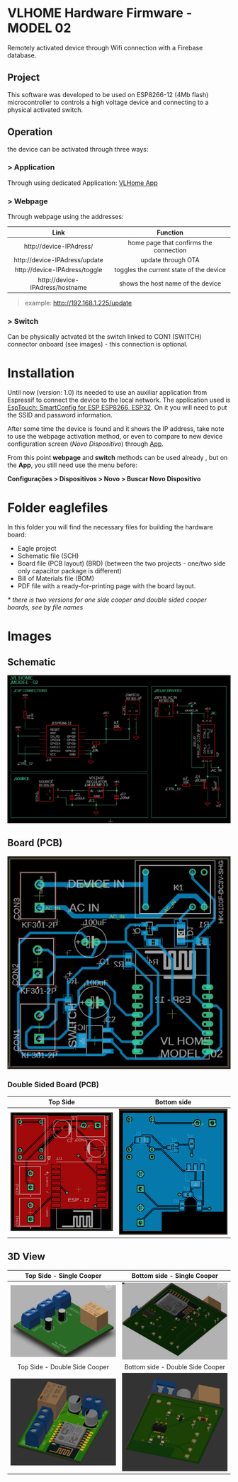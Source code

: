 # VLHOME Hardware Firmware - MODEL 02

Remotely activated device through Wifi connection with a Firebase database.

## Project

This software was developed to be used on ESP8266-12 (4Mb flash) microcontroller to controls a high voltage device and connecting to a physical activated switch.

## Operation

the device can be activated through three ways:


### > Application
Through using dedicated Application:  [VLHome App](https://github.com/vilelalabs/vlhome) 


### > Webpage
Through webpage using the addresses:

|Link |Function|
|:----------:|:----------:|
|http://device-IPAdress/|home page that confirms the connection|
|http://device-IPAdress/update|update through OTA|
|http://device-IPAdress/toggle|toggles the current state of the device|
|http://device-IPAdress/hostname|shows the host name of the device|

> example: http://192.168.1.225/update


### > Switch

Can be physically actvated bt the switch linked to CON1 (SWITCH) connector onboard (see images) - this connection is optional.


# Installation 

Until now (version: 1.0) its needed to use an auxiliar application from Espressif to connect the device to the local network. The application used is [EspTouch: SmartConfig for ESP ESP8266, ESP32](https://play.google.com/store/apps/details?id=com.khoazero123.iot_esptouch_demo). On it you will need to put the SSID and password information.

After some time the device is found and it shows the IP address, take note to use the webpage activation method, or even to compare to new device configuration screen (*Novo Dispositivo*) through [App](https://github.com/vilelalabs/vlhome).

From this point  **webpage** and **switch** methods can be used already , but on the **App**, you still need use the menu before: 

**Configurações > Dispositivos > Novo > Buscar Novo Dispositivo**

# Folder eaglefiles

In this folder you will find the necessary files for building the hardware board: 

- Eagle project
- Schematic file (SCH)
- Board file (PCB layout) (BRD) (between the two projects - one/two side only capacitor package is different)
- Bill of Materials file (BOM)
- PDF file with a ready-for-printing page with the board layout.

_* there is two versions for one side cooper and double sided cooper boards, see by file names_
# Images

## Schematic
![](img/model_2_2sided_schematic.JPG)
## Board (PCB)
![](img/board.JPG)
### Double Sided Board (PCB)
|Top Side |Bottom side|
|:----------:|:----------:|
|![](img/top3D_model2_2sided_brd.JPG)|![](img/bottom3D_model2_2sided_brd.JPG)|
## 3D View
|Top Side - Single Cooper |Bottom side - Single Cooper|
|:----------:|:----------:|
|![](img/3Dtop.JPG)|![](img/3Dbottom.JPG)|
|Top Side - Double Side Cooper|Bottom side - Double Side Cooper|
|![](img/top3D_model2_2sided.JPG)|![](img/bottom3D_model2_2sided.JPG)|

